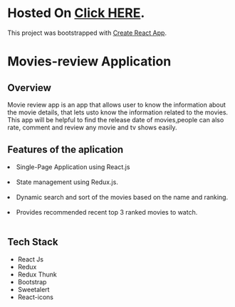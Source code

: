 # Hosted On [Click HERE](https://movies-review-application1d.netlify.app/).

This project was bootstrapped with [Create React App](https://github.com/facebook/create-react-app).

<h1>Movies-review Application</h1>
<h2>Overview</h2>
<p>Movie review app is an app that allows user to know the information about the movie details, that lets usto know the information related to the movies. This app will be helpful to find the release date of movies,people can also rate, comment and review any movie and tv shows easily.</p>

<h2>Features of the aplication</h2>
<li>Single-Page Application using React.js</li>
</br>

<li>State management using Redux.js.</li>
</br>

<li>Dynamic search and sort of the movies based on the name and ranking.</li>
</br>

<li>Provides recommended recent top 3 ranked movies to watch.</li>
</br>

<h2> Tech Stack </h2>
<ul>
    <li>React Js</li>
    <li>Redux</li>
    <li>Redux Thunk</li>
    <li>Bootstrap</li>
    <li>Sweetalert</li>
    <li>React-icons</li>
</ul>